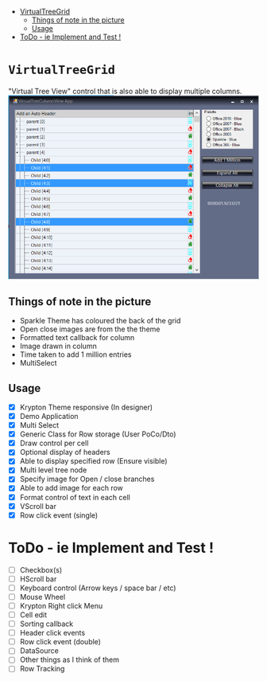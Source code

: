 ﻿<!-- Start Document Outline -->

* [VirtualTreeGrid](#virtualtreegrid)
	* [Things of note in the picture](#things-of-note-in-the-picture)
	* [Usage](#usage)
* [ToDo - ie Implement and Test !](#todo---ie-implement-and-test-)

<!-- End Document Outline -->

# `VirtualTreeGrid`
"Virtual Tree View" control that is also able to display multiple columns.
![](example.png)

## Things of note in the picture
- Sparkle Theme has coloured the back of the grid
- Open close images are from the the theme
- Formatted text callback for column 
- Image drawn in column
- Time taken to add 1 million entries
- MultiSelect

## Usage
- [x] Krypton Theme responsive (In designer)
- [X] Demo Application
- [X] Multi Select
- [X] Generic Class for Row storage (User PoCo/Dto)
- [X] Draw control per cell
- [X] Optional display of headers
- [X] Able to display specified row (Ensure visible)
- [X] Multi level tree node
- [X] Specify image for Open / close branches
- [X] Able to add image for each row
- [X] Format control of text in each cell
- [x] VScroll bar
- [X] Row click event (single)

# ToDo - ie Implement and Test !
- [ ] Checkbox(s)
- [ ] HScroll bar
- [ ] Keyboard control (Arrow keys / space bar / etc)
- [ ] Mouse Wheel
- [ ] Krypton Right click Menu
- [ ] Cell edit
- [ ] Sorting callback
- [ ] Header click events
- [ ] Row click event (double)
- [ ] DataSource
- [ ] Other things as I think of them
- [ ] Row Tracking